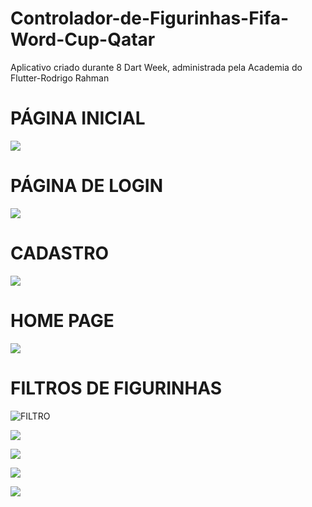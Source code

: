 # Controlador-de-Figurinhas-Fifa-Word-Cup-Qatar
Aplicativo criado durante 8 Dart Week, administrada pela Academia do Flutter-Rodrigo Rahman

# PÁGINA INICIAL
![](assets/images/app_pronto/splash_page.png)

# PÁGINA DE LOGIN

![](assets/images/app_pronto/login.png)

# CADASTRO

![](assets/images/app_pronto/cadastro.png)

# HOME PAGE

![](assets/images/app_pronto/home.png)

# FILTROS DE FIGURINHAS
![FILTRO](assets/images/app_pronto/filtros.png)

![](assets/images/app_pronto/filtro3.png)

![](assets/images/app_pronto/filtro.png)

![](assets/images/app_pronto/filtro2.png)

![](assets/images/app_pronto/filtro4.png)


